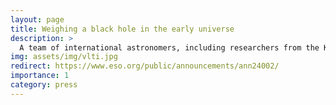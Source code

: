 ```yaml
---
layout: page
title: Weighing a black hole in the early universe
description: >
  A team of international astronomers, including researchers from the KU Leuven Institute of Astronomy, has determined the mass of a black hole in the center of a galaxy formed ‘only’ 2 billion years after the Big Bang, so in the early beginnings of our 13.7 billon years-old universe. Even though the black hole has a mass larger than 300 million suns, the black hole is actually less heavy than astronomers had expected, given the mass of its host galaxy. This indicates an unexpected delay between the growth of the galaxy and its central black hole. The astronomers managed to peer back in time using the upgraded GRAVITY-instrument at the ESO Very Large Telescope Interferometer in Chile.
img: assets/img/vlti.jpg
redirect: https://www.eso.org/public/announcements/ann24002/
importance: 1
category: press
---
```


